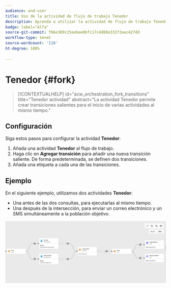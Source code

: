 ```yaml
---
audience: end-user
title: Uso de la actividad de flujo de trabajo Tenedor
description: Aprenda a utilizar la actividad de flujo de trabajo Tenedor
badge: label="Alfa"
source-git-commit: fb6e389c25aebae8bfc17c4d88e33273aac427dd
workflow-type: tm+mt
source-wordcount: '110'
ht-degree: 100%

---
```



# Tenedor {#fork}

>[!CONTEXTUALHELP]
>id="acw_orchestration_fork_transitions"
>title="Tenedor  actividad"
>abstract="La actividad Tenedor permite crear transiciones salientes para el inicio de varias actividades al mismo tiempo."

## Configuración

Siga estos pasos para configurar la actividad **Tenedor**:

1. Añada una actividad **Tenedor** al flujo de trabajo.
1. Haga clic en **Agregar transición** para añadir una nueva transición saliente. De forma predeterminada, se definen dos transiciones.
1. Añada una etiqueta a cada una de las transiciones.

## Ejemplo

En el siguiente ejemplo, utilizamos dos actividades **Tenedor**:

* Una antes de las dos consultas, para ejecutarlas al mismo tiempo.
* Una después de la intersección, para enviar un correo electrónico y un SMS simultáneamente a la población objetivo.

![](../assets/workflow-fork-example.png)

